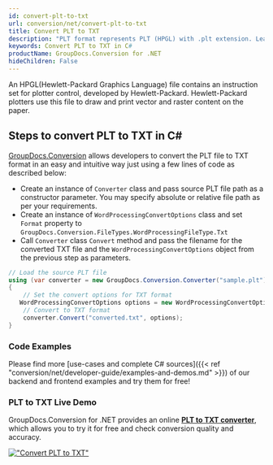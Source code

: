 ```yaml
---
id: convert-plt-to-txt
url: conversion/net/convert-plt-to-txt
title: Convert PLT to TXT
description: "PLT format represents PLT (HPGL) with .plt extension. Learn how to convert PLT to TXT file programmatically in C# language using GroupDocs.Conversion for .NET library."
keywords: Convert PLT to TXT in C#
productName: GroupDocs.Conversion for .NET
hideChildren: False
---
```


An HPGL(Hewlett-Packard Graphics Language) file contains an instruction set for plotter control, developed by Hewlett-Packard. Hewlett-Packard plotters use this file to draw and print vector and raster content on the paper.

## Steps to convert PLT to TXT in C#

[GroupDocs.Conversion](https://products.groupdocs.com/conversion/net) allows developers to convert the PLT file to TXT format in an easy and intuitive way just using a few lines of code as described below:

* Create an instance of `Converter` class and pass source PLT file path as a constructor parameter. You may specify absolute or relative file path as per your requirements. 
* Create an instance of `WordProcessingConvertOptions` class and set `Format` property to `GroupDocs.Conversion.FileTypes.WordProcessingFileType.Txt`
* Call `Converter` class `Convert` method and pass the filename for the converted TXT file and the `WordProcessingConvertOptions` object from the previous step as parameters.

```csharp
// Load the source PLT file
using (var converter = new GroupDocs.Conversion.Converter("sample.plt"))
{
    // Set the convert options for TXT format
   WordProcessingConvertOptions options = new WordProcessingConvertOptions { Format = GroupDocs.Conversion.FileTypes.WordProcessingFileType.Txt };
    // Convert to TXT format
    converter.Convert("converted.txt", options);
}
```

### Code Examples

Please find more [use-cases and complete C# sources]({{< ref "conversion/net/developer-guide/examples-and-demos.md" >}}) of our backend and frontend examples and try them for free!

### PLT to TXT Live Demo

GroupDocs.Conversion for .NET provides an online [**PLT to TXT converter**](https://products.groupdocs.app/conversion/plt-to-txt), which allows you to try it for free and check conversion quality and accuracy.

[!["Convert PLT to TXT"](conversion/net/images/convert-to-txt/convert-plt-to-txt.png)](https://products.groupdocs.app/conversion/plt-to-txt)